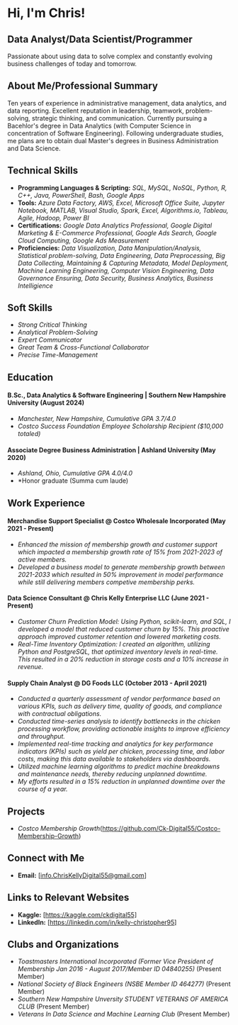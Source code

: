 # Hi, I'm Chris!




## Data Analyst/Data Scientist/Programmer

 Passionate about using data to solve complex and constantly evolving business challenges of today and tomorrow.


## About Me/Professional Summary

 Ten years of experience in administrative management, data analytics, and data reporting. Excellent reputation in leadership, teamwork, problem-solving, strategic thinking, and communication. Currently pursuing a 
 Bacehlor's degree in Data Analytics (with Computer Science in concentration of Software Engineering). Following undergraduate studies, me plans are to obtain dual Master's degrees in Business Administration and Data 
 Science.
  

## Technical Skills

- **Programming Languages & Scripting:** *SQL, MySQL, NoSQL, Python, R, C++, Java, PowerShell, Bash, Google Apps*
- **Tools:** *Azure Data Factory, AWS, Excel, Microsoft Office Suite, Jupyter Notebook, MATLAB, Visual Studio, Spark, Excel, Algorithms.io, Tableau, Agile, Hadoop, Power BI*
- **Certifications:** *Google Data Analytics Professional, Google Digital Marketing & E-Commerce Professional, Google Ads Search, Google Cloud Computing, Google Ads Measurement*
- **Proficiencies:** *Data Visualization, Data Manipulation/Analysis, Statistical problem-solving, Data Engineering, Data Preprocessing, Big Data Collecting, Maintaining & Capturing Metadata, Model Deployment, Machine 
    Learning Engineering, Computer Vision Engineering, Data Governance Ensuring, Data Security, Business Analytics, Business Intelligience*


## Soft Skills
- *Strong Critical Thinking*
- *Analytical Problem-Solving*
- *Expert Communicator*
- *Great Team & Cross-Functional Collaborator*
- *Precise Time-Management*
  

## Education

 #### B.Sc., Data Analytics & Software Engineering | Southern New Hampshire University (August 2024)
- *Manchester, New Hampshire, Cumulative GPA 3.7/4.0*
- *Costco Success Foundation Employee Scholarship Recipient ($10,000 totaled)*
  
 
 #### Associate Degree Business Administration | Ashland University (May 2020)
- *Ashland, Ohio, Cumulative GPA 4.0/4.0*
- *Honor graduate (Summa cum laude)
  

## Work Experience

#### Merchandise Support Specialist @ Costco Wholesale Incorporated (May 2021 - Present)
- *Enhanced the mission of membership growth and customer support which impacted a membership growth rate of 15% from 2021-2023 of active members.*
- *Developed a business model to generate membership growth between 2021-2033 which resulted in 50% improvement in model performance while still delivering members competive membership perks.*
  

#### Data Science Consultant @ Chris Kelly Enterprise LLC (June 2021 - Present)
- *Customer Churn Prediction Model: Using Python, scikit-learn, and SQL, I developed a model that reduced customer churn by 15%. This proactive approach improved customer retention and lowered marketing costs.*
- *Real-Time Inventory Optimization: I created an algorithm, utilizing Python and PostgreSQL, that optimized inventory levels in real-time. This resulted in a 20% reduction in storage costs and a 10% increase in revenue.*
  

#### Supply Chain Analyst @ DG Foods LLC (October 2013 - April 2021)
- *Conducted a quarterly assessment of vendor performance based on various KPIs, such as delivery time, quality of goods, and compliance with contractual obligations.*
- *Conducted time-series analysis to identify bottlenecks in the chicken processing workflow, providing actionable insights to improve efficiency and throughput.*
- *Implemented real-time tracking and analytics for key performance indicators (KPIs) such as yield per chicken, processing time, and labor costs, making this data available to stakeholders via dashboards.*
- *Utilized machine learning algorithms to predict machine breakdowns and maintenance needs, thereby reducing unplanned downtime.*
- *My efforts resulted in a 15% reduction in unplanned downtime over the course of a year.*
  

## Projects

- *Costco Membership Growth*(https://github.com/Ck-Digital55/Costco-Membership-Growth)
 

## Connect with Me

- **Email:** [info.ChrisKellyDigital55@gmail.com]


## Links to Relevant Websites

- **Kaggle:** [https://kaggle.com/ckdigital55]
- **LinkedIn:** [https://linkedin.com/in/kelly-christopher95]


## Clubs and Organizations

- *Toastmasters International Incorporated (Former Vice President of Membership Jan 2016 - August 2017/Member ID 04840255)* (Present Member)
- *National Society of Black Engineers (NSBE Member ID 464277)* (Present Member)
- *Southern New Hampshire Unversity STUDENT VETERANS OF AMERICA CLUB* (Present Member)
- *Veterans In Data Science and Machine Learning Club* (Present Member)
  
